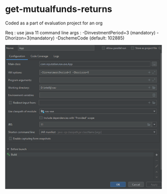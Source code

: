 # get-mutualfunds-returns
Coded as a part of evaluation project for an org

Req : use java 11 
command line args : -DinvestmentPeriod=3 (mandatory) -Dhorizon=3(mandatory) -DschemeCode (default: 102885)

![App Config ](reputationapp.png?raw=true " App Config")